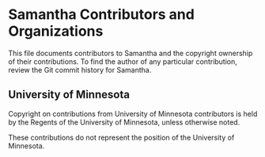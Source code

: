 # Samantha Contributors and Organizations

This file documents contributors to Samantha and the copyright ownership of
their contributions. To find the author of any particular contribution, review
the Git commit history for Samantha.

## University of Minnesota

Copyright on contributions from University of Minnesota contributors is held by
the Regents of the University of Minnesota, unless otherwise noted.

These contributions do not represent the position of the University of Minnesota.
